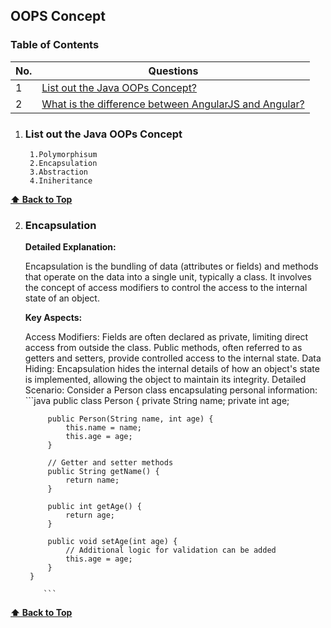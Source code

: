 
## OOPS Concept

### Table of Contents

| No. | Questions |
|---- | ---------
|1 | [List out the Java OOPs Concept?](#List-out-the-Java-OOPs-Concept)|
|2 | [What is the difference between AngularJS and Angular?](#what-is-the-difference-between-angularjs-and-angular)|

1. ### List out the Java OOPs Concept

        1.Polymorphisum
        2.Encapsulation
        3.Abstraction
        4.Iniheritance
  **[⬆ Back to Top](#table-of-contents)**

2. ### Encapsulation

   **Detailed Explanation:**

    Encapsulation is the bundling of data (attributes or fields) and methods that operate on the data into a single unit, typically a class. It involves the concept of access modifiers to control the access to the internal state of an object.

   **Key Aspects:**

   Access Modifiers: Fields are often declared as private, limiting direct access from outside the class. Public methods, often referred to as getters and setters, provide controlled access to the internal state.
Data Hiding: Encapsulation hides the internal details of how an object's state is implemented, allowing the object to maintain its integrity.
Detailed Scenario:
  Consider a Person class encapsulating personal information:
          ```java
           public class Person {
            private String name;
            private int age;
        
            public Person(String name, int age) {
                this.name = name;
                this.age = age;
            }
        
            // Getter and setter methods
            public String getName() {
                return name;
            }
        
            public int getAge() {
                return age;
            }
        
            public void setAge(int age) {
                // Additional logic for validation can be added
                this.age = age;
            }
        }
        
           ```

**[⬆ Back to Top](#table-of-contents)**


